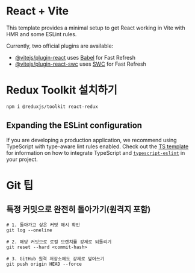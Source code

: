 # React + Vite

This template provides a minimal setup to get React working in Vite with HMR and some ESLint rules.

Currently, two official plugins are available:

- [@vitejs/plugin-react](https://github.com/vitejs/vite-plugin-react/blob/main/packages/plugin-react) uses [Babel](https://babeljs.io/) for Fast Refresh
- [@vitejs/plugin-react-swc](https://github.com/vitejs/vite-plugin-react/blob/main/packages/plugin-react-swc) uses [SWC](https://swc.rs/) for Fast Refresh

# Redux Toolkit 설치하기
```bash
npm i @reduxjs/toolkit react-redux
```

## Expanding the ESLint configuration

If you are developing a production application, we recommend using TypeScript with type-aware lint rules enabled. Check out the [TS template](https://github.com/vitejs/vite/tree/main/packages/create-vite/template-react-ts) for information on how to integrate TypeScript and [`typescript-eslint`](https://typescript-eslint.io) in your project.

# Git 팁
## 특정 커밋으로 완전히 돌아가기(원격지 포함)
```git
# 1. 돌아가고 싶은 커밋 해시 확인
git log --oneline

# 2. 해당 커밋으로 로컬 브랜치를 강제로 되돌리기
git reset --hard <commit-hash>

# 3. GitHub 원격 저장소에도 강제로 덮어쓰기
git push origin HEAD --force
```